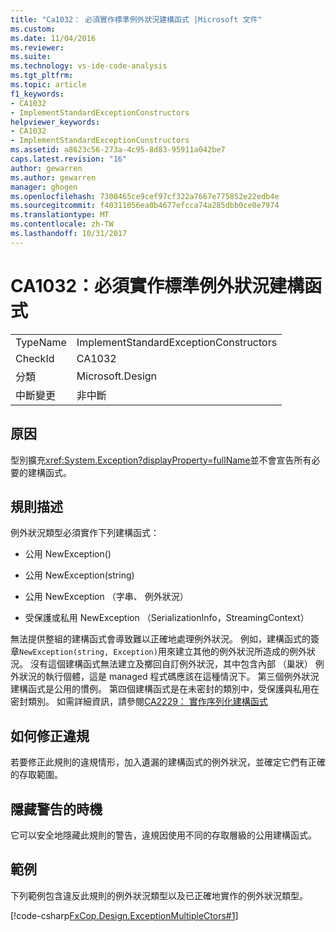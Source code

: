 ```yaml
---
title: "Ca1032： 必須實作標準例外狀況建構函式 |Microsoft 文件"
ms.custom: 
ms.date: 11/04/2016
ms.reviewer: 
ms.suite: 
ms.technology: vs-ide-code-analysis
ms.tgt_pltfrm: 
ms.topic: article
f1_keywords:
- CA1032
- ImplementStandardExceptionConstructors
helpviewer_keywords:
- CA1032
- ImplementStandardExceptionConstructors
ms.assetid: a8623c56-273a-4c95-8d83-95911a042be7
caps.latest.revision: "16"
author: gewarren
ms.author: gewarren
manager: ghogen
ms.openlocfilehash: 7300465ce9cef97cf322a7667e775852e22edb4e
ms.sourcegitcommit: f40311056ea0b4677efcca74a285dbb0ce0e7974
ms.translationtype: MT
ms.contentlocale: zh-TW
ms.lasthandoff: 10/31/2017
---
```

# <a name="ca1032-implement-standard-exception-constructors"></a>CA1032：必須實作標準例外狀況建構函式
|||  
|-|-|  
|TypeName|ImplementStandardExceptionConstructors|  
|CheckId|CA1032|  
|分類|Microsoft.Design|  
|中斷變更|非中斷|  
  
## <a name="cause"></a>原因  
 型別擴充<xref:System.Exception?displayProperty=fullName>並不會宣告所有必要的建構函式。  
  
## <a name="rule-description"></a>規則描述  
 例外狀況類型必須實作下列建構函式：  
  
-   公用 NewException()  
  
-   公用 NewException(string)  
  
-   公用 NewException （字串、 例外狀況）  
  
-   受保護或私用 NewException （SerializationInfo，StreamingContext）  
  
 無法提供整組的建構函式會導致難以正確地處理例外狀況。 例如，建構函式的簽章`NewException(string, Exception)`用來建立其他的例外狀況所造成的例外狀況。 沒有這個建構函式無法建立及擲回自訂例外狀況，其中包含內部 （巢狀） 例外狀況的執行個體，這是 managed 程式碼應該在這種情況下。 第三個例外狀況建構函式是公用的慣例。 第四個建構函式是在未密封的類別中，受保護與私用在密封類別。 如需詳細資訊，請參閱[CA2229： 實作序列化建構函式](../code-quality/ca2229-implement-serialization-constructors.md)  
  
## <a name="how-to-fix-violations"></a>如何修正違規  
 若要修正此規則的違規情形，加入遺漏的建構函式的例外狀況，並確定它們有正確的存取範圍。  
  
## <a name="when-to-suppress-warnings"></a>隱藏警告的時機  
 它可以安全地隱藏此規則的警告，違規因使用不同的存取層級的公用建構函式。  
  
## <a name="example"></a>範例  
 下列範例包含違反此規則的例外狀況類型以及已正確地實作的例外狀況類型。  
  
 [!code-csharp[FxCop.Design.ExceptionMultipleCtors#1](../code-quality/codesnippet/CSharp/ca1032-implement-standard-exception-constructors_1.cs)]